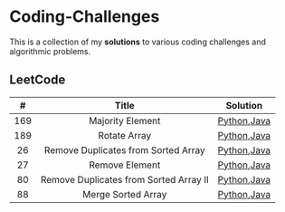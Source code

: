 # **Coding-Challenges**
This is a collection of my **solutions** to various coding challenges and algorithmic problems.

## LeetCode
| #  | Title | Solution |
| :-: | :-: | :-: |
| 169 | Majority Element | [Python](./LeetCode/Array-String/169.%20Majority%20Element.py),[Java](./LeetCode/Array-String/169.%20Majority%20Element.java) |
| 189 | Rotate Array | [Python](./LeetCode/Array-String/189.%20Rotate%20Array.py),[Java](./LeetCode/Array-String/189.%20Rotate%20Array.java) |
| 26 | Remove Duplicates from Sorted Array | [Python](./LeetCode/Array-String/26.%20Remove%20Duplicates%20from%20Sorted%20Array.py),[Java](./LeetCode/Array-String/26.%20Remove%20Duplicates%20from%20Sorted%20Array.java) |
| 27 | Remove Element | [Python](./LeetCode/Array-String/27.%20Remove%20Element.py),[Java](./LeetCode/Array-String/27.%20Remove%20Element.java) |
| 80 | Remove Duplicates from Sorted Array II | [Python](./LeetCode/Array-String/80.%20Remove%20Duplicates%20from%20Sorted%20Array%20II.py),[Java](./LeetCode/Array-String/80.%20Remove%20Duplicates%20from%20Sorted%20Array%20II.java) |
| 88 | Merge Sorted Array | [Python](./LeetCode/Array-String/88.%20Merge%20Sorted%20Array.py),[Java](./LeetCode/Array-String/88.%20Merge%20Sorted%20Array.java) |
